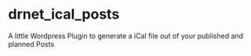 drnet_ical_posts
================

A little Wordpress Plugin to generate a iCal file out of your published and planned Posts